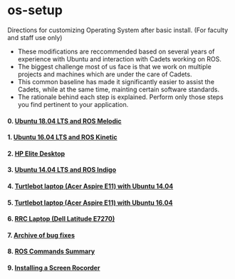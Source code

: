 # os-setup
Directions for customizing Operating System after basic install. (For faculty and staff use only)

- These modifications are reccommended based on several years of experience with Ubuntu and interaction with Cadets working on ROS. 
- The biggest challenge most of us face is that we work on multiple projects and machines which are under the care of Cadets. 
- This common baseline has made it significantly easier to assist the Cadets, while at the same time, mainting certain software standards.
- The rationale behind each step is explained. Perform only those steps you find pertinent to your application. 
#### 0. [Ubuntu 18.04 LTS and ROS Melodic](https://github.com/westpoint-robotics/os-setup/blob/master/ubuntu18_ros.md)
#### 1. [Ubuntu 16.04 LTS and ROS Kinetic](https://github.com/westpoint-robotics/os-setup/blob/master/ubuntu16_ros.md)
#### 2. [HP Elite Desktop](https://github.com/westpoint-robotics/os-setup/blob/master/HPelite.md)
#### 3. [Ubuntu 14.04 LTS and ROS Indigo](https://github.com/westpoint-robotics/os-setup/blob/master/ubuntu14.md)
#### 4. [Turtlebot laptop (Acer Aspire E11) with Ubuntu 14.04](https://github.com/westpoint-robotics/os-setup/blob/master/turtlebot_acer_14.md)
#### 5. [Turtlebot laptop (Acer Aspire E11) with Ubuntu 16.04](https://github.com/westpoint-robotics/os-setup/blob/master/turtlebot_acer_16.md)
#### 6. [RRC Laptop (Dell Latitude E7270)](https://github.com/westpoint-robotics/os-setup/blob/master/rrc_e7270.md)
#### 7. [Archive of bug fixes](https://github.com/westpoint-robotics/os-setup/blob/master/bugfixes.md)
#### 8. [ROS Commands Summary](https://github.com/westpoint-robotics/os-setup/blob/master/ros-commands.md)
#### 9. [Installing a Screen Rocorder](https://github.com/westpoint-robotics/os-setup/blob/master/screen_recorder.md)
